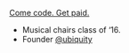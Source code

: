 [Come code. Get paid.](http://dao.ubq.fi/devpool) 
- Musical chairs class of ‘16. 
- Founder [@ubiquity](https://github.com/ubiquity)
